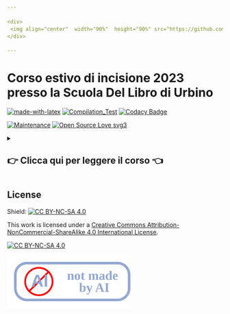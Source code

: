 ```yaml
---  

<div>
 <img align="center"  width="90%"  height="90%" src="https://github.com/R0mb0/Urbino-Corso_Estivo_di_incisione_2023/blob/main/Images/Corso_Estivo_di_Incisione.jpg">
</div>

--- 
```


# Corso estivo di incisione 2023 presso la Scuola Del Libro di Urbino  

[![made-with-latex](https://img.shields.io/badge/Made%20with-LaTeX-1f425f.svg)](https://www.latex-project.org/)
[![Compilation_Test](https://github.com/R0mb0/Corso_estivo_di_incisione_2023-Scuola_del_Libro-Urbino/actions/workflows/Compilation_test.yml/badge.svg)](https://github.com/R0mb0/Corso_estivo_di_incisione_2023-Scuola_del_Libro-Urbino/actions/workflows/Compilation_test.yml)
[![Codacy Badge](https://app.codacy.com/project/badge/Grade/ac138d4fb43748ce87721ead2083b2e3)](https://app.codacy.com/gh/R0mb0/Corso_estivo_di_incisione_2023-Scuola_del_Libro-Urbino/dashboard?utm_source=gh&utm_medium=referral&utm_content=&utm_campaign=Badge_grade)

[![Maintenance](https://img.shields.io/badge/Maintained%3F-yes-green.svg)](https://github.com/R0mb0/Corso_estivo_di_incisione_2023-Scuola_del_Libro-Urbino)
[![Open Source Love svg3](https://badges.frapsoft.com/os/v3/open-source.svg?v=103)](https://github.com/R0mb0/Corso_estivo_di_incisione_2023-Scuola_del_Libro-Urbino)

<details>
 <summary>

 ## 👉 Clicca qui per leggere il corso 👈
  
 </summary>

![1.png](https://github.com/R0mb0/Corso_estivo_di_incisione_2023-Scuola_del_Libro-Urbino/blob/main/ReadmeImgs/1.png)
![2.png](https://github.com/R0mb0/Corso_estivo_di_incisione_2023-Scuola_del_Libro-Urbino/blob/main/ReadmeImgs/2.png)
![3.png](https://github.com/R0mb0/Corso_estivo_di_incisione_2023-Scuola_del_Libro-Urbino/blob/main/ReadmeImgs/3.png)
![4.png](https://github.com/R0mb0/Corso_estivo_di_incisione_2023-Scuola_del_Libro-Urbino/blob/main/ReadmeImgs/4.png)
![5.png](https://github.com/R0mb0/Corso_estivo_di_incisione_2023-Scuola_del_Libro-Urbino/blob/main/ReadmeImgs/5.png)
![6.png](https://github.com/R0mb0/Corso_estivo_di_incisione_2023-Scuola_del_Libro-Urbino/blob/main/ReadmeImgs/6.png)
![7.png](https://github.com/R0mb0/Corso_estivo_di_incisione_2023-Scuola_del_Libro-Urbino/blob/main/ReadmeImgs/7.png)
![8.png](https://github.com/R0mb0/Corso_estivo_di_incisione_2023-Scuola_del_Libro-Urbino/blob/main/ReadmeImgs/8.png)
![9.png](https://github.com/R0mb0/Corso_estivo_di_incisione_2023-Scuola_del_Libro-Urbino/blob/main/ReadmeImgs/9.png)
![10.png](https://github.com/R0mb0/Corso_estivo_di_incisione_2023-Scuola_del_Libro-Urbino/blob/main/ReadmeImgs/10.png)
![11.png](https://github.com/R0mb0/Corso_estivo_di_incisione_2023-Scuola_del_Libro-Urbino/blob/main/ReadmeImgs/11.png)
![12.png](https://github.com/R0mb0/Corso_estivo_di_incisione_2023-Scuola_del_Libro-Urbino/blob/main/ReadmeImgs/12.png)
![13.png](https://github.com/R0mb0/Corso_estivo_di_incisione_2023-Scuola_del_Libro-Urbino/blob/main/ReadmeImgs/13.png)
![14.png](https://github.com/R0mb0/Corso_estivo_di_incisione_2023-Scuola_del_Libro-Urbino/blob/main/ReadmeImgs/14.png)
![15.png](https://github.com/R0mb0/Corso_estivo_di_incisione_2023-Scuola_del_Libro-Urbino/blob/main/ReadmeImgs/15.png)
![16.png](https://github.com/R0mb0/Corso_estivo_di_incisione_2023-Scuola_del_Libro-Urbino/blob/main/ReadmeImgs/16.png)
![17.png](https://github.com/R0mb0/Corso_estivo_di_incisione_2023-Scuola_del_Libro-Urbino/blob/main/ReadmeImgs/17.png)
![18.png](https://github.com/R0mb0/Corso_estivo_di_incisione_2023-Scuola_del_Libro-Urbino/blob/main/ReadmeImgs/18.png)
![19.png](https://github.com/R0mb0/Corso_estivo_di_incisione_2023-Scuola_del_Libro-Urbino/blob/main/ReadmeImgs/19.png)
![20.png](https://github.com/R0mb0/Corso_estivo_di_incisione_2023-Scuola_del_Libro-Urbino/blob/main/ReadmeImgs/20.png)
![21.png](https://github.com/R0mb0/Corso_estivo_di_incisione_2023-Scuola_del_Libro-Urbino/blob/main/ReadmeImgs/21.png)
![22.png](https://github.com/R0mb0/Corso_estivo_di_incisione_2023-Scuola_del_Libro-Urbino/blob/main/ReadmeImgs/22.png)
![23.png](https://github.com/R0mb0/Corso_estivo_di_incisione_2023-Scuola_del_Libro-Urbino/blob/main/ReadmeImgs/23.png)
![24.png](https://github.com/R0mb0/Corso_estivo_di_incisione_2023-Scuola_del_Libro-Urbino/blob/main/ReadmeImgs/24.png)
![25.png](https://github.com/R0mb0/Corso_estivo_di_incisione_2023-Scuola_del_Libro-Urbino/blob/main/ReadmeImgs/25.png)
![26.png](https://github.com/R0mb0/Corso_estivo_di_incisione_2023-Scuola_del_Libro-Urbino/blob/main/ReadmeImgs/26.png)
![27.png](https://github.com/R0mb0/Corso_estivo_di_incisione_2023-Scuola_del_Libro-Urbino/blob/main/ReadmeImgs/27.png)
![28.png](https://github.com/R0mb0/Corso_estivo_di_incisione_2023-Scuola_del_Libro-Urbino/blob/main/ReadmeImgs/28.png)
![29.png](https://github.com/R0mb0/Corso_estivo_di_incisione_2023-Scuola_del_Libro-Urbino/blob/main/ReadmeImgs/29.png)
![30.png](https://github.com/R0mb0/Corso_estivo_di_incisione_2023-Scuola_del_Libro-Urbino/blob/main/ReadmeImgs/30.png)
![31.png](https://github.com/R0mb0/Corso_estivo_di_incisione_2023-Scuola_del_Libro-Urbino/blob/main/ReadmeImgs/31.png)
![32.png](https://github.com/R0mb0/Corso_estivo_di_incisione_2023-Scuola_del_Libro-Urbino/blob/main/ReadmeImgs/32.png)
![33.png](https://github.com/R0mb0/Corso_estivo_di_incisione_2023-Scuola_del_Libro-Urbino/blob/main/ReadmeImgs/33.png)
![34.png](https://github.com/R0mb0/Corso_estivo_di_incisione_2023-Scuola_del_Libro-Urbino/blob/main/ReadmeImgs/34.png)
![35.png](https://github.com/R0mb0/Corso_estivo_di_incisione_2023-Scuola_del_Libro-Urbino/blob/main/ReadmeImgs/35.png)
![36.png](https://github.com/R0mb0/Corso_estivo_di_incisione_2023-Scuola_del_Libro-Urbino/blob/main/ReadmeImgs/36.png)
![37.png](https://github.com/R0mb0/Corso_estivo_di_incisione_2023-Scuola_del_Libro-Urbino/blob/main/ReadmeImgs/37.png)
![38.png](https://github.com/R0mb0/Corso_estivo_di_incisione_2023-Scuola_del_Libro-Urbino/blob/main/ReadmeImgs/38.png)
![39.png](https://github.com/R0mb0/Corso_estivo_di_incisione_2023-Scuola_del_Libro-Urbino/blob/main/ReadmeImgs/39.png)
![40.png](https://github.com/R0mb0/Corso_estivo_di_incisione_2023-Scuola_del_Libro-Urbino/blob/main/ReadmeImgs/40.png)
![41.png](https://github.com/R0mb0/Corso_estivo_di_incisione_2023-Scuola_del_Libro-Urbino/blob/main/ReadmeImgs/41.png)
![42.png](https://github.com/R0mb0/Corso_estivo_di_incisione_2023-Scuola_del_Libro-Urbino/blob/main/ReadmeImgs/42.png)
![43.png](https://github.com/R0mb0/Corso_estivo_di_incisione_2023-Scuola_del_Libro-Urbino/blob/main/ReadmeImgs/43.png)
![44.png](https://github.com/R0mb0/Corso_estivo_di_incisione_2023-Scuola_del_Libro-Urbino/blob/main/ReadmeImgs/44.png)
![45.png](https://github.com/R0mb0/Corso_estivo_di_incisione_2023-Scuola_del_Libro-Urbino/blob/main/ReadmeImgs/45.png)
![46.png](https://github.com/R0mb0/Corso_estivo_di_incisione_2023-Scuola_del_Libro-Urbino/blob/main/ReadmeImgs/46.png)
![47.png](https://github.com/R0mb0/Corso_estivo_di_incisione_2023-Scuola_del_Libro-Urbino/blob/main/ReadmeImgs/47.png)
 
</details>

## License

Shield: [![CC BY-NC-SA 4.0][cc-by-nc-sa-shield]][cc-by-nc-sa]

This work is licensed under a
[Creative Commons Attribution-NonCommercial-ShareAlike 4.0 International License][cc-by-nc-sa].

[![CC BY-NC-SA 4.0][cc-by-nc-sa-image]][cc-by-nc-sa]

[cc-by-nc-sa]: http://creativecommons.org/licenses/by-nc-sa/4.0/
[cc-by-nc-sa-image]: https://licensebuttons.net/l/by-nc-sa/4.0/88x31.png
[cc-by-nc-sa-shield]: https://img.shields.io/badge/License-CC%20BY--NC--SA%204.0-lightgrey.svg

  <picture>
    <source media="(prefers-color-scheme: dark)"srcset="https://github.com/R0mb0/Not_made_by_AI/blob/main/Badge/SVG/NotMadeByAIDark.svg">
    <source media="(prefers-color-scheme: light)"srcset="https://github.com/R0mb0/Not_made_by_AI/blob/main/Badge/SVG/NotMadeByAILight.svg">
    <img alt="Not made by AI" src="https://github.com/R0mb0/Not_made_by_AI/blob/main/Badge/SVG/NotMadeByAIDefault.svg">
  </picture>
